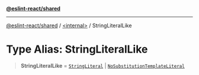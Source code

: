 [**@eslint-react/shared**](../../README.md)

***

[@eslint-react/shared](../../README.md) / [\<internal\>](../README.md) / StringLiteralLike

# Type Alias: StringLiteralLike

> **StringLiteralLike** = [`StringLiteral`](../interfaces/StringLiteral-1.md) \| [`NoSubstitutionTemplateLiteral`](../interfaces/NoSubstitutionTemplateLiteral.md)
